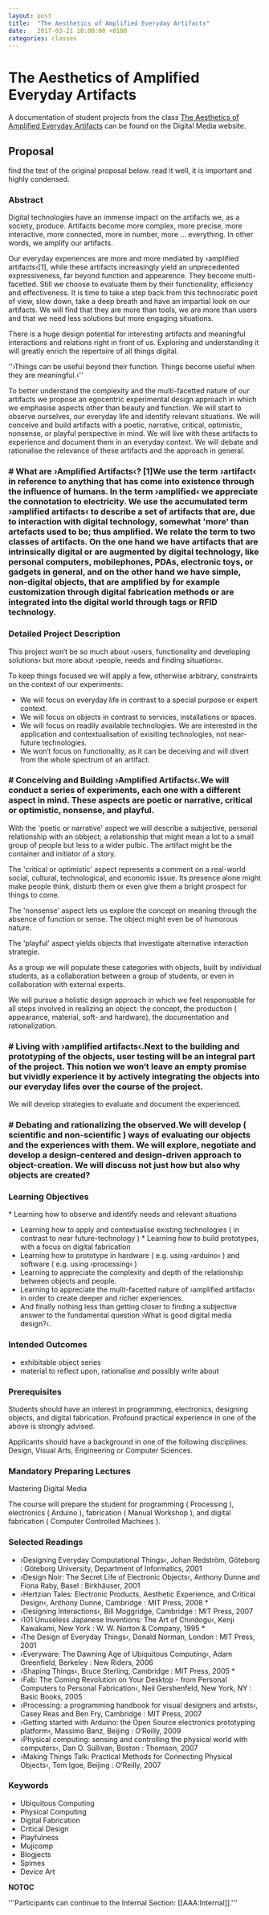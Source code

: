 ```yaml
---
layout: post
title:  "The Aesthetics of Amplified Everyday Artifacts"
date:   2017-03-21 10:00:00 +0100
categories: classes
---
```


# The Aesthetics of Amplified Everyday Artifacts

A documentation of student projects from the class [The Aesthetics of Amplified Everyday Artifacts](http://digitalmedia-bremen.de/en/project/the-aesthetics-of-amplified-everyday-artifacts/) can be found on the Digital Media website.

## Proposal
find the text of the original proposal below. read it well, it is important and highly condensed.

### Abstract
Digital technologies have an immense impact on the artifacts we, as a society, produce. Artifacts become more complex, more precise, more interactive, more connected, more in number, more … everything. In other words, we amplify our artifacts. 

Our everyday experiences are more and more mediated by ›amplified artifacts‹[1], while these artifacts increasingly yield an unprecedented expressiveness, far beyond function and appearence. They become multi-facetted. Still we choose to evaluate them by their functionality, efficiency and effectiveness. It is time to take a step back from this technocratic point of view, slow down, take a deep breath and have an impartial look on our artifacts. We will find that they are more than tools, we are more than users and that we need less solutions but more engaging situations.

There is a huge design potential for interesting artifacts and meaningful interactions and relations right in front of us. Exploring and understanding it will greatly enrich the repertoire of all things digital.

''›Things can be useful beyond their function. Things become useful when they are meaningful.‹''

To better understand the complexity and the multi-facetted nature of our artifacts we propose an egocentric experimental design approach in which we emphasise aspects other than beauty and function. We will start to observe ourselves, our everyday life and identify relevant situations. We will conceive and build artifacts with a poetic, narrative, critical, optimistic, nonsense, or playful perspective in mind. We will live with these artifacts to experience and document them in an everyday context. We will debate and rationalise the relevance of these artifacts and the approach in general.

### # What are ›Amplified Artifacts‹? [1]We use the term ›artifact‹ in reference to anything that has come into existence through the influence of humans. In the term ›amplified‹ we appreciate the connotation to electricity. We use the accumulated term ›amplified artifacts‹ to describe a set of artifacts that are, due to interaction with digital technology, somewhat 'more' than artefacts used to be; thus amplified. We relate the term to two classes of artifacts. On the one hand we have artifacts that are intrinsically digital or are augmented by digital technology, like personal computers, mobilephones, PDAs, electronic toys, or gadgets in general, and on the other hand we have simple, non-digital objects, that are amplified by for example customization through digital fabrication methods or are integrated into the digital world through tags or RFID technology.


### Detailed Project Description
This project won‘t be so much about ›users, functionality and developing solutions‹ but more about ›people, needs and finding situations‹.

To keep things focused we will apply a few, otherwise arbitrary, constraints on the context of our experiments:

* We will focus on everyday life in contrast to a special purpose or expert context.
* We will focus on objects in contrast to services, installations or spaces.
* We will focus on readily available technologies. We are interested in the application and contextualisation of exisiting technologies, not near-future technologies. 
* We won‘t focus on functionality, as it can be deceiving and will divert from the whole spectrum of an artifact.

### # Conceiving and Building ›Amplified Artifacts‹.We will conduct a series of experiments, each one with a different aspect in mind. These aspects are poetic or narrative, critical or optimistic, nonsense, and playful.

With the 'poetic or narrative' aspect we will describe a subjective, personal relationship with an obbject; a relationship that might mean a lot to a small group of people but less to a wider pulbic. The artifact might be the container and initiator of a story.

The 'critical or optimistic' aspect represents a comment on a real-world social, cultural, technological, and economic issue. Its presence alone might make people think, disturb them or even give them a bright prospect for things to come.

The 'nonsense' aspect lets us explore the concept on meaning through the absence of function or sense. The object might even be of humorous nature.

The 'playful' aspect yields objects that investigate alternative interaction strategie.

As a group we will populate these categories with objects, built by individual students, as a collaboration between a group of students, or even in collaboration with external experts.

We will pursue a holistic design approach in which we feel responsable for all steps involved in realizing an object: the concept, the production ( appearance, material, soft- and hardware), the documentation and rationalization.

### # Living with ›amplified artifacts‹.Next to the building and prototyping of the objects, user testing will be an integral part of the project. This notion we won‘t leave an empty promise but vividly experience it by actively integrating the objects into our everyday lifes over the course of the project. 

We will develop strategies to evaluate and document the experienced.

### # Debating and rationalizing the observed.We will develop ( scientific and non-scientific ) ways of evaluating our objects and the experiences with them. We will explore, negotiate and develop a design-centered and design-driven approach to object-creation. We will discuss not just how but also why objects are created?


### Learning Objectives
* Learning how to observe and identify needs and relevant situations
* Learning how to apply and contextualise existing technologies ( in contrast to near future-technology )
* Learning how to build prototypes, with a focus on digital fabrication
* Learning how to prototype in hardware ( e.g. using ›arduino‹ ) and software ( e.g. using ›processing‹ )
* Learning to appreciate the complexity and depth of the relationship between objects and people.
* Learning to appreciate the mulit-facetted nature of ›amplified artifacts‹ in order to create deeper and richer experiences.
* And finally nothing less than getting closer to finding a subjective answer to the fundamental question ›What is good digital media design?‹.


### Intended Outcomes
* exhibitable object series
* material to reflect upon, rationalise and possibly write about



### Prerequisites
Students should have an interest in programming, electronics, designing objects, and digital fabrication. Profound practical experience in one of the above is strongly advised.

Applicants should have a background in one of the following disciplines: Design, Visual Arts, Engineering or Computer Sciences.


### Mandatory Preparing Lectures
Mastering Digital Media

The course will prepare the student for programming ( Processing ), electronics ( Arduino ), fabrication ( Manual Workshop ), and digital fabrication ( Computer Controlled Machines ).

### Selected Readings
* ›Designing Everyday Computational Things‹, Johan Redström, Göteborg : Göteborg University, Department of Informatics, 2001 
* ›Design Noir: The Secret Life of Electronic Objects‹, Anthony Dunne and Fiona Raby, Basel : Birkhäuser, 2001
* ›Hertzian Tales: Electronic Products, Aesthetic Experience, and Critical Design‹, Anthony Dunne, Cambridge : MIT Press, 2008 *
* ›Designing Interactions‹, Bill Moggridge, Cambridge : MIT Press, 2007
* ›101 Unuseless Japanese Inventions: The Art of Chindogu‹, Kenji Kawakami, New York : W. W. Norton & Company, 1995 *
* ›The Design of Everyday Things‹, Donald Norman, London : MIT Press, 2001
* ›Everyware: The Dawning Age of Ubiquitous Computing‹, Adam Greenfield, Berkeley : New Riders, 2006
* ›Shaping Things‹, Bruce Sterling, Cambridge : MIT Press, 2005 *
* ›Fab: The Coming Revolution on Your Desktop - from Personal Computers to Personal Fabrication‹, Neil Gershenfeld, New York, NY : Basic Books, 2005
* ›Processing: a programming handbook for visual designers and artists‹, Casey Reas and Ben Fry, Cambridge : MIT Press, 2007
* ›Getting started with Arduino: the Open Source electronics prototyping platform‹, Massimo Banz, Beijing : O‘Reilly, 2009
* ›Physical computing: sensing and controlling the physical world with computers‹, Dan O. Sullivan, Boston : Thomson, 2007
* ›Making Things Talk: Practical Methods for Connecting Physical Objects‹, Tom Igoe, Beijing : O‘Reilly, 2007


### Keywords
* Ubiquitous Computing
* Physical Computing
* Digital Fabrication
* Critical Design
* Playfulness
* Mujicomp
* Blogjects
* Spimes
* Device Art


__NOTOC__

'''Participants can continue to the Internal Section: [[AAA:Internal]].'''


